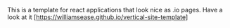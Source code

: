 This is a template for react applications that look nice as .io pages.
Have a look at it [https://williamsease.github.io/vertical-site-template]
